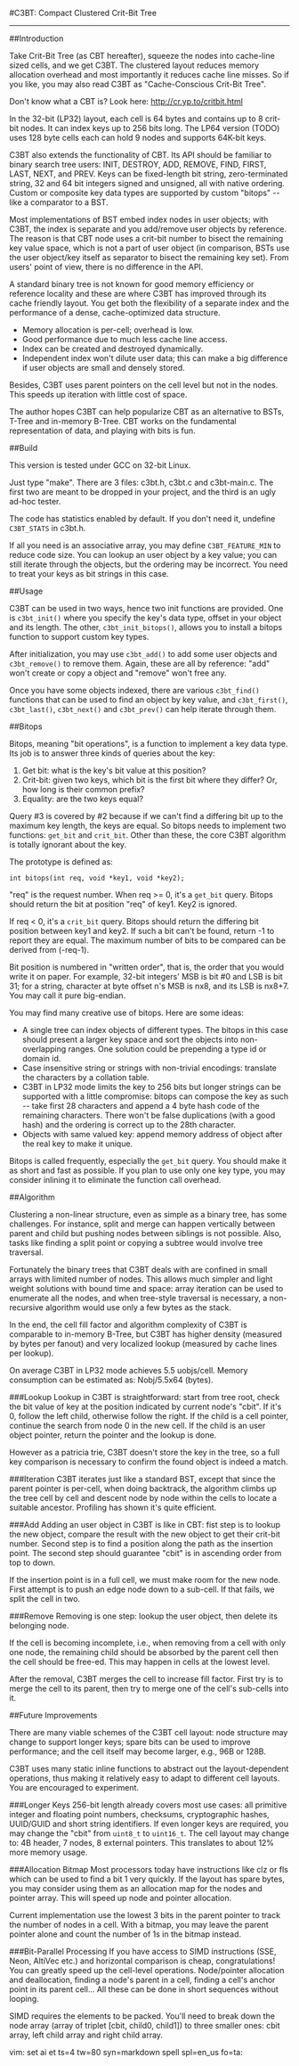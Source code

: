 #C3BT: Compact Clustered Crit-Bit Tree

- - -

##Introduction

Take Crit-Bit Tree (as CBT hereafter), squeeze the nodes into cache-line sized
cells, and we get C3BT.  The clustered layout reduces memory allocation overhead
and most importantly it reduces cache line misses.  So if you like, you may also
read C3BT as "Cache-Conscious Crit-Bit Tree".

Don't know what a CBT is?  Look here: http://cr.yp.to/critbit.html

In the 32-bit (LP32) layout, each cell is 64 bytes and contains up to 8 crit-bit
nodes.  It can index keys up to 256 bits long.  The LP64 version (TODO) uses 128
byte cells each can hold 9 nodes and supports 64K-bit keys.

C3BT also extends the functionality of CBT.  Its API should be familiar to
binary search tree users: INIT, DESTROY, ADD, REMOVE, FIND, FIRST, LAST, NEXT,
and PREV.  Keys can be fixed-length bit string, zero-terminated string, 32 and
64 bit integers signed and unsigned, all with native ordering.  Custom or
composite key data types are supported by custom "bitops" -- like a comparator
to a BST.

Most implementations of BST embed index nodes in user objects; with C3BT, the
index is separate and you add/remove user objects by reference.  The reason is
that CBT node uses a crit-bit number to bisect the remaining key value space,
which is not a part of user object (in comparison, BSTs use the user object/key
itself as separator to bisect the remaining key set).  From users' point of
view, there is no difference in the API.

A standard binary tree is not known for good memory efficiency or reference
locality and these are where C3BT has improved through its cache friendly
layout.  You get both the flexibility of a separate index and the performance of
a dense, cache-optimized data structure.

  - Memory allocation is per-cell; overhead is low.
  - Good performance due to much less cache line access.
  - Index can be created and destroyed dynamically.
  - Independent index won't dilute user data; this can make a big difference if
    user objects are small and densely stored.

Besides, C3BT uses parent pointers on the cell level but not in the nodes.  This
speeds up iteration with little cost of space.

The author hopes C3BT can help popularize CBT as an alternative to BSTs, T-Tree
and in-memory B-Tree.  CBT works on the fundamental representation of data, and
playing with bits is fun.

##Build

This version is tested under GCC on 32-bit Linux.

Just type "make". There are 3 files: c3bt.h, c3bt.c and c3bt-main.c.  The first
two are meant to be dropped in your project, and the third is an ugly ad-hoc
tester.

The code has statistics enabled by default.  If you don't need it, undefine
`C3BT_STATS` in c3bt.h.

If all you need is an associative array, you may define `C3BT_FEATURE_MIN` to
reduce code size.  You can lookup an user object by a key value; you can still
iterate through the objects, but the ordering may be incorrect.  You need to
treat your keys as bit strings in this case.

##Usage

C3BT can be used in two ways, hence two init functions are provided.  One is
`c3bt_init()` where you specify the key's data type, offset in your object and
its length.  The other, `c3bt_init_bitops()`, allows you to install a bitops
function to support custom key types.

After initialization, you may use `c3bt_add()` to add some user objects and
`c3bt_remove()` to remove them.  Again, these are all by reference: "add" won't
create or copy a object and "remove" won't free any.

Once you have some objects indexed, there are various `c3bt_find()` functions
that can be used to find an object by key value, and `c3bt_first()`,
`c3bt_last()`, `c3bt_next()` and `c3bt_prev()` can help iterate through them.

##Bitops

Bitops, meaning "bit operations", is a function to implement a key data type.
Its job is to answer three kinds of queries about the key:

 1. Get bit: what is the key's bit value at this position?
 2. Crit-bit: given two keys, which bit is the first bit where they differ?  Or,
    how long is their common prefix?
 3. Equality: are the two keys equal?

Query #3 is covered by #2 because if we can't find a differing bit up to the
maximum key length, the keys are equal.  So bitops needs to implement two
functions: `get_bit` and `crit_bit`.  Other than these, the core C3BT algorithm
is totally ignorant about the key.

The prototype is defined as:

    int bitops(int req, void *key1, void *key2);

"req" is the request number.  When req >= 0, it's a `get_bit` query.  Bitops
should return the bit at position "req" of key1.  Key2 is ignored.

If req < 0, it's a `crit_bit` query.  Bitops should return the differing bit
position between key1 and key2.  If such a bit can't be found, return -1 to
report they are equal.  The maximum number of bits to be compared can be derived
from (-req-1).

Bit position is numbered in "written order", that is, the order that you would
write it on paper.  For example, 32-bit integers' MSB is bit #0 and LSB is bit
31; for a string, character at byte offset n's MSB is nx8, and its LSB is nx8+7.
You may call it pure big-endian.

You may find many creative use of bitops.  Here are some ideas:

  - A single tree can index objects of different types.  The bitops in this case
    should present a larger key space and sort the objects into non-overlapping
    ranges.  One solution could be prepending a type id or domain id.
  - Case insensitive string or strings with non-trivial encodings: translate
    the characters by a collation table.
  - C3BT in LP32 mode limits the key to 256 bits but longer strings can be
    supported with a little compromise: bitops can compose the key as such --
    take first 28 characters and append a 4 byte hash code of the remaining
    characters.  There won't be false duplications (with a good hash) and the
    ordering is correct up to the 28th character.
  - Objects with same valued key: append memory address of object after the real
    key to make it unique.

Bitops is called frequently, especially the `get_bit` query.  You should make it
as short and fast as possible.  If you plan to use only one key type, you may
consider inlining it to eliminate the function call overhead.

##Algorithm

Clustering a non-linear structure, even as simple as a binary tree, has some
challenges.  For instance, split and merge can happen vertically between parent
and child but pushing nodes between siblings is not possible.  Also, tasks like
finding a split point or copying a subtree would involve tree traversal.

Fortunately the binary trees that C3BT deals with are confined in small arrays
with limited number of nodes.  This allows much simpler and light weight
solutions with bound time and space: array iteration can be used to enumerate
all the nodes, and when tree-style traversal is necessary, a non-recursive
algorithm would use only a few bytes as the stack.

In the end, the cell fill factor and algorithm complexity of C3BT is comparable
to in-memory B-Tree, but C3BT has higher density (measured by bytes per fanout)
and very localized lookup (measured by cache lines per lookup).

On average C3BT in LP32 mode achieves 5.5 uobjs/cell.  Memory consumption can be
estimated as: Nobj/5.5x64 (bytes).

###Lookup
Lookup in C3BT is straightforward: start from tree root, check the bit value of
key at the position indicated by current node's "cbit".  If it's 0, follow the
left child, otherwise follow the right.  If the child is a cell pointer,
continue the search from node 0 in the new cell.  If the child is an user object
pointer, return the pointer and the lookup is done.

However as a patricia trie, C3BT doesn't store the key in the tree, so a full
key comparison is necessary to confirm the found object is indeed a match.

###Iteration
C3BT iterates just like a standard BST, except that since the parent pointer is
per-cell, when doing backtrack, the algorithm climbs up the tree cell by cell
and descent node by node within the cells to locate a suitable ancestor.
Profiling has shown it's quite efficient.

###Add
Adding an user object in C3BT is like in CBT: fist step is to lookup the new
object, compare the result with the new object to get their crit-bit number.
Second step is to find a position along the path as the insertion point.  The
second step should guarantee "cbit" is in ascending order from top to down.

If the insertion point is in a full cell, we must make room for the new node.
First attempt is to push an edge node down to a sub-cell.  If that fails, we
split the cell in two.

###Remove
Removing is one step: lookup the user object, then delete its belonging node.

If the cell is becoming incomplete, i.e., when removing from a cell with only
one node, the remaining child should be absorbed by the parent cell then the
cell should be free-ed.  This may happen in cells at the lowest level.

After the removal, C3BT merges the cell to increase fill factor.  First try is
to merge the cell to its parent, then try to merge one of the cell's sub-cells
into it.

##Future Improvements

There are many viable schemes of the C3BT cell layout:  node structure may
change to support longer keys; spare bits can be used to improve performance;
and the cell itself may become larger, e.g., 96B or 128B.

C3BT uses many static inline functions to abstract out the layout-dependent
operations, thus making it relatively easy to adapt to different cell layouts.
You are encouraged to experiment.

###Longer Keys
256-bit length already covers most use cases: all primitive integer and floating
point numbers, checksums, cryptographic hashes, UUID/GUID and short string
identifiers.  If even longer keys are required, you may change the "cbit" from
`uint8_t` to `uint16_t`.  The cell layout may change to: 4B header, 7 nodes, 8
external pointers.  This translates to about 12% more memory usage.

###Allocation Bitmap
Most processors today have instructions like clz or fls which can be used to
find a bit 1 very quickly.  If the layout has spare bytes, you may consider
using them as an allocation map for the nodes and pointer array.  This will
speed up node and pointer allocation.

Current implementation use the lowest 3 bits in the parent pointer to track the
number of nodes in a cell.  With a bitmap, you may leave the parent pointer
alone and count the number of 1s in the bitmap instead.

###Bit-Parallel Processing
If you have access to SIMD instructions (SSE, Neon, AltiVec etc.) and horizontal
comparison is cheap, congratulations!  You can greatly speed up the cell-level
operations.  Node/pointer allocation and deallocation, finding a node's parent
in a cell, finding a cell's anchor point in its parent cell... All these can be
done in short sequences without looping.

SIMD requires the elements to be packed.  You'll need to break down the node
array (array of triplet [cbit, child0, child1]) to three smaller ones: cbit
array, left child array and right child array.


vim: set ai et ts=4 tw=80 syn=markdown spell spl=en_us fo=ta:

